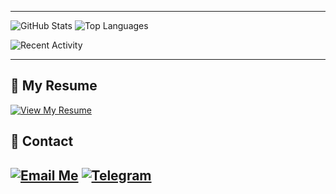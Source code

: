 
---


![GitHub Stats](https://github-readme-stats.vercel.app/api?username=k9targex&show_icons=true&hide_title=true&hide=prs&count_private=true&hide_border=true&theme=radical)
![Top Languages](https://github-readme-stats.vercel.app/api/top-langs/?username=k9targex&exclude_repo=Neural-network-recognize-words&hide_title=true&layout=compact&hide_border=true&theme=radical)


![Recent Activity](https://github-readme-streak-stats.herokuapp.com/?user=k9targex&hide_title=true&hide_border=true&theme=radical)

---

## 📄 My Resume

[![View My Resume](https://img.shields.io/badge/View%20My%20Resume-PDF-green?style=for-the-badge&logo=adobe)](Mozheiko_Dmitry_Resume.pdf)


## 📧 Contact

[![Email Me](https://img.shields.io/badge/Email-dimamozheiko13@gmail.com-red?style=for-the-badge&logo=gmail)](mailto:dimamozheiko13@gmail.com)
[![Telegram](https://img.shields.io/badge/Telegram-2CA5E0?style=for-the-badge&logo=telegram&logoColor=white)](https://t.me/k9targex)
---
